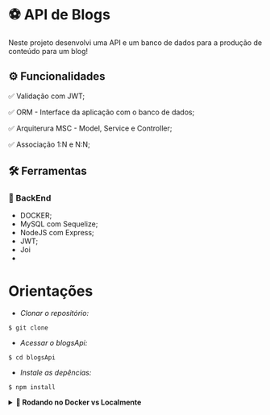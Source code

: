 
# :soccer: API de Blogs

Neste projeto desenvolvi uma API e um banco de dados para a produção de conteúdo para um blog!

## ⚙️ Funcionalidades

✅ Validação com JWT;

✅ ORM - Interface da aplicação com o banco de dados;

✅ Arquiterura MSC - Model, Service e Controller;

✅ Associação 1:N e N:N;



## :hammer_and_wrench: Ferramentas 
### 🍮 BackEnd
- DOCKER;
- MySQL com Sequelize;
- NodeJS com Express;
- JWT;
- Joi
- 
# Orientações

- *Clonar o repositório:*

```
$ git clone
```

- *Acessar o blogsApi:*

```
$ cd blogsApi
```


- *Instale as depências:*
```
$ npm install
```

<details>
  <summary><strong>🐋 Rodando no Docker vs Localmente</strong></summary><br />
  
  ## Com Docker

  > Rode o serviço `node` com o comando `docker-compose up -d`.
  - Esse serviço irá inicializar um container para o `NODE` e um para o Banco de Dados `MySQL`.
  - A partir daqui você pode acessar o qualquer container via CLI ou abri-lo no VS Code.

  > Use o comando `docker exec -it blogs-api` para acessar a CLI do container.

  > Instale as dependências com `npm install`
  
  ⚠ Atenção ⚠ Caso opte por utilizar o Docker, **TODOS** os comandos disponíveis no `package.json` (npm start, npm test, npm run dev, ...) devem ser executados **DENTRO** do container, ou seja, no terminal que aparece após a execução do comando `docker exec` citado acima. 

<img src="images/remote-container.png" width="800px" >  

---
  
  ## Sem Docker
  
  > Instale as dependências com `npm install`
 
  - Para rodar o projeto desta forma, obrigatoriamente você deve ter o `NODE` instalado em seu computador, como também o `MySQL`.

  <br/>
</details>
